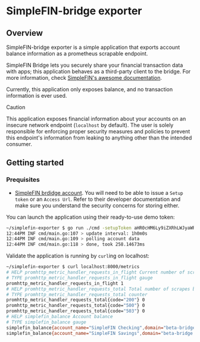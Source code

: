 # SimpleFIN-bridge exporter

## Overview
SimpleFIN-bridge exporter is a simple application that exports account balance information as a prometheus scrapable endpoint.

SimpleFIN Bridge lets you securely share your financial transaction data with apps; this application behaves as a third-party client to the bridge. For more information, check [SimpleFIN's awesome documentation](https://beta-bridge.simplefin.org/).

Currently, this application only exposes balance, and no transaction information is ever used.

> [!CAUTION]
> This application exposes financial information about your accounts on an insecure network endpoint (`localhost` by default). The user is solely responsible for enforcing proper security measures and policies to prevent this endpoint's information from leaking to anything other than the intended consumer.

## Getting started
### Prequisites

- [SimpleFIN brdidge account](https://beta-bridge.simplefin.org/). You will need to be able to issue a `Setup token` or an `Access Url`. Refer to their developer documentation and make sure you understand the security concerns for storing either.

You can launch the application using their ready-to-use demo token:
```sh
~/simplefin-exporter $ go run ./cmd -setupToken aHR0cHM6Ly9iZXRhLWJyaWRnZS5zaW1wbGVmaW4ub3JnL3NpbXBsZWZpbi9jbGFpbS9ERU1P
12:44PM INF cmd/main.go:107 > update interval: 1h0m0s
12:44PM INF cmd/main.go:109 > polling account data
12:44PM INF cmd/main.go:118 > done, took 258.14673ms
```
Validate the application is running by `curl`ing on localhost:

```sh
~/simplefin-exporter $ curl localhost:8000/metrics
# HELP promhttp_metric_handler_requests_in_flight Current number of scrapes being served.
# TYPE promhttp_metric_handler_requests_in_flight gauge
promhttp_metric_handler_requests_in_flight 1
# HELP promhttp_metric_handler_requests_total Total number of scrapes by HTTP status code.
# TYPE promhttp_metric_handler_requests_total counter
promhttp_metric_handler_requests_total{code="200"} 0
promhttp_metric_handler_requests_total{code="500"} 0
promhttp_metric_handler_requests_total{code="503"} 0
# HELP simplefin_balance Account balance
# TYPE simplefin_balance gauge
simplefin_balance{account_name="SimpleFIN Checking",domain="beta-bridge.simplefin.org"} 25584.44921875
simplefin_balance{account_name="SimpleFIN Savings",domain="beta-bridge.simplefin.org"} 115104.4921875
```

